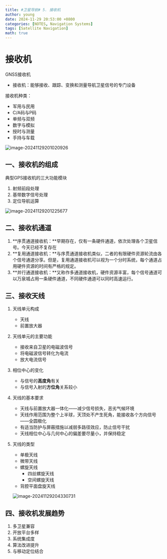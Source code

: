 ```yaml
---
title: #卫星导航# 5. 接收机
author: young
date: 2024-11-29 20:53:00 +0800
categories: [NOTES, Navigation Systems]
tags: [Satellite Navigation]
math: true
---
```


# 接收机

GNSS接收机

- 接收机：能够接收、跟踪、变换和测量导航卫星信号的专门设备

接收机种类：

- 军用与民用
- C/A码与P码
- 单频与双频
- 数字与模拟
- 授时与测量
- 手持与车载

![image-20241129201020926](https://youngfriday-1328789051.cos.ap-beijing.myqcloud.com/Typora/image-20241129201020926.png)

## 一、接收机的组成

典型GPS接收机的三大功能模块

1. 射频前段处理
2. 基带数字信号处理
3. 定位导航运算

![image-20241129201225677](https://youngfriday-1328789051.cos.ap-beijing.myqcloud.com/Typora/image-20241129201225677.png)

## 二、接收机通道

1. **序贯通道接收机：**早期存在，仅有一条硬件通道，依次处理各个卫星信号。今天已经不复存在
2. **复用通道接收机：**与序贯通道接收机类似，二者的有限硬件资源轮流由各个信号通道分享。但是，复用通道接收机可以视为一个分时系统，每个通道占用硬件资源的时间有严格的规定。
3. **并行通道接收机：**又称作多通道接收机，硬件资源丰富，每个信号通道可以万泉城占用一条硬件通道，不同硬件通道可以同时高速运行。

## 三、接收天线

1. 天线单元构成

   - 天线
   - 前置放大器

2. 天线单元的主要功能

   - 接收来自卫星的电磁波信号
   - 将电磁波信号转化为电流
   - 放大电流信号

3. 相位中心的变化

   - 与信号的**高度角**有关
   - 与信号入射的**方位角**关系较小

4. 天线的基本要求

   - 天线与前置放大器一体化——减少信号损失，恶劣气候环境
   - 天线作用范围为整个上半球，天顶处不产生死角，能接收各个方向信号——全圆极化
   - 有适当防护与屏蔽措施以减弱多路径效应，防止信号干扰
   - 天线相位中心与几何中心的偏差要尽量小，并保持稳定

5. 天线的类型

   - 单极天线
   - 微带天线
   - 螺旋天线
     - 四丝螺旋天线
     - 空间螺旋天线
   - 背腔平面盘旋天线

   ![image-20241129204330731](https://youngfriday-1328789051.cos.ap-beijing.myqcloud.com/Typora/image-20241129204330731.png)

## 四、接收机发展趋势

1. 多卫星兼容
2. 开放平台多样
3. 系统集成度
4. 算法改进提升
5. 与移动定位结合
